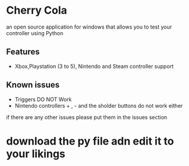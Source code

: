 # Cherry Cola
an open source application for windows that allows you to test your controller using Python

## Features
- Xbox,Playstation (3 to 5), Nintendo and Steam controller support

## Known issues
- Triggers DO NOT Work
- Nintendo controllers + , - and the sholder buttons do not work either

if there are any other issues please put them in the issues section

# download the py file adn edit it to your likings
